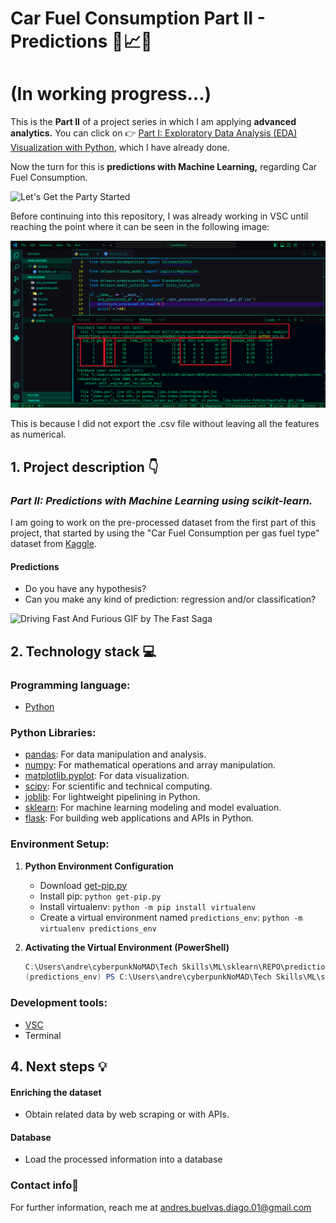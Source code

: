 # **Car Fuel Consumption Part II - Predictions 🚗📈🔮**

# (In working progress...)

This is the **Part II** of a project series in which I am applying **advanced analytics.** You can click on 👉 [Part I: Exploratory Data Analysis (EDA) Visualization with Python](https://github.com/AndrewBavuels/Car-Fuel-Consumption-Part-I), which I have already done.

Now the turn for this is **predictions with Machine Learning,** regarding Car Fuel Consumption.

![Let's Get the Party Started](https://media.giphy.com/media/lNGyr4FWfRO8S8LARn/giphy.gif)

Before continuing into this repository, I was already working in VSC until reaching the point where it can be seen in the following image:

![img_1](https://github.com/AndrewBavuels/Car-Fuel-Consumption-Part-II---Predictions/blob/main/images/img_1.png)

This is because I did not export the .csv file without leaving all the features as numerical.

## 1. Project description 👇
 
### _Part II: Predictions with Machine Learning using scikit-learn._

I am going to work on the pre-processed dataset from the first part of this project, that started by using the "Car Fuel Consumption per gas fuel type" dataset from [Kaggle](https://www.kaggle.com/datasets/anderas/car-consume/). 

#### Predictions

- Do you have any hypothesis?
- Can you make any kind of prediction: regression and/or classification?

<!-- - **Question #1:** Which gas type consumes the most? E10 or SP98?
- **Question #2:** How much is the consume?
- **Question #3:** It consumes 0.4 liters more with E10 gas, isn't it?
- **Question #4:** Which of the two fuels is cheaper, E10 or SP 98? -->

<!-- "_All these questions are answered in the notebook of this repository._" -->

![Driving Fast And Furious GIF by The Fast Saga](https://media3.giphy.com/media/v1.Y2lkPTc5MGI3NjExcmtkcHMzbTJsODltamZtaDFhN3cxM2d6OTRncWVtYng3OWtkOGIzdSZlcD12MV9pbnRlcm5hbF9naWZfYnlfaWQmY3Q9Zw/2EWa4uTH39d2NTJRGy/giphy.gif)
<!-- 
### Exploratory Data Analysis => Summary:

- **Performing data maintenance or cleaning:** Duplicates, null-values, outliers
- **String operations:** Normalize to lowercase, replacing numbers to categorical and vice-versa
- **Feature Engineering:** Merging features, such as 'consumption rate' based on distance and consumed gas
- **Relational model transformation:** For future project steps
- **Answering questions from our Exploratory Data Analysis:** The main goal of this repository -->

<!-- ### Highlights: -->




## **2. Technology stack 💻**

### Programming language:
- [Python](https://docs.python.org/3/)

### Python Libraries:
- [pandas](https://pandas.pydata.org/docs/reference/frame.html): For data manipulation and analysis.
- [numpy](https://numpy.org/doc/stable/): For mathematical operations and array manipulation.
- [matplotlib.pyplot](https://matplotlib.org/stable/contents.html): For data visualization.
- [scipy](https://docs.scipy.org/doc/scipy-1.12.0/reference/generated/scipy.stats.skewnorm.html): For scientific and technical computing.
- [joblib](https://joblib.readthedocs.io/en/latest/): For lightweight pipelining in Python.
- [sklearn](https://scikit-learn.org/stable/): For machine learning modeling and model evaluation.
- [flask](https://flask.palletsprojects.com/en/2.0.x/): For building web applications and APIs in Python.

### Environment Setup:
1. **Python Environment Configuration**
   - Download [get-pip.py](https://bootstrap.pypa.io/get-pip.py)
   - Install pip: `python get-pip.py`
   - Install virtualenv: `python -m pip install virtualenv`
   - Create a virtual environment named `predictions_env`: `python -m virtualenv predictions_env`

2. **Activating the Virtual Environment (PowerShell)**
   ```powershell
   C:\Users\andre\cyberpunkNoMAD\Tech Skills\ML\sklearn\REPO\predictions_env> .\Scripts\Activate.ps1
   (predictions_env) PS C:\Users\andre\cyberpunkNoMAD\Tech Skills\ML\sklearn\REPO\predictions_env>

### Development tools: 
- [VSC](https://code.visualstudio.com/)
- Terminal
<!-- #### Distribution platform
- [Anaconda](https://www.anaconda.com/)

#### Computing environment
- [Jupyter Notebooks](https://jupyter.org/) -->

<!-- ## **3. Folder structure 📁**
```
└── project
    ├── data
    │   ├── raw
    │   │   └── measurements.csv
    │   └── pre_processed
    │   │   └── pre_processed_gas_df.csv
    ├── notebooks
    │   └── main.ipynb
    └── README.md    
``` -->
## **4. Next steps 💡**

#### Enriching the dataset

- Obtain related data by web scraping or with APIs.

#### Database

- Load the processed information into a database

###  **Contact info📧**
For further information, reach me at andres.buelvas.diago.01@gmail.com
